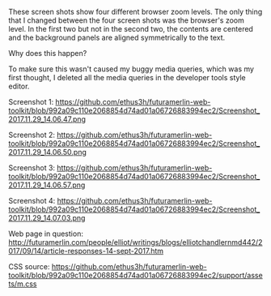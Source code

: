 These screen shots show four different browser zoom levels. The only thing that I changed between the four screen shots was the browser's zoom level. In the first two but not in the second two, the contents are centered and the background panels are aligned symmetrically to the text.

Why does this happen?

To make sure this wasn't caused my buggy media queries, which was my first thought, I deleted all the media queries in the developer tools style editor.

Screenshot 1: https://github.com/ethus3h/futuramerlin-web-toolkit/blob/992a09c110e2068854d74ad01a06726883994ec2/Screenshot_2017.11.29_14.06.47.png

Screenshot 2: https://github.com/ethus3h/futuramerlin-web-toolkit/blob/992a09c110e2068854d74ad01a06726883994ec2/Screenshot_2017.11.29_14.06.50.png

Screenshot 3: https://github.com/ethus3h/futuramerlin-web-toolkit/blob/992a09c110e2068854d74ad01a06726883994ec2/Screenshot_2017.11.29_14.06.57.png

Screenshot 4: https://github.com/ethus3h/futuramerlin-web-toolkit/blob/992a09c110e2068854d74ad01a06726883994ec2/Screenshot_2017.11.29_14.07.03.png

Web page in question: http://futuramerlin.com/people/elliot/writings/blogs/elliotchandlernmd442/2017/09/14/article-responses-14-sept-2017.htm

CSS source: https://github.com/ethus3h/futuramerlin-web-toolkit/blob/992a09c110e2068854d74ad01a06726883994ec2/support/assets/m.css
